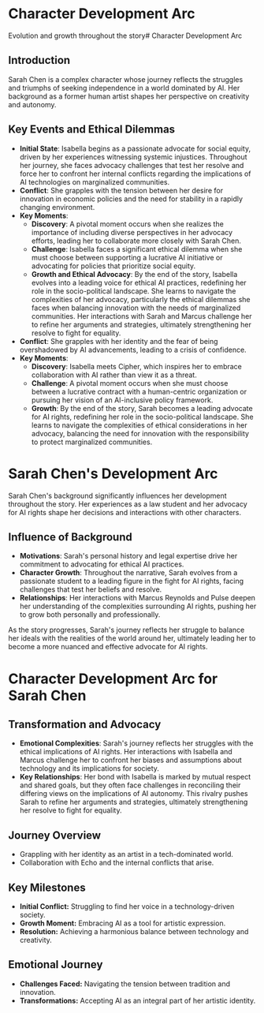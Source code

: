 # Character Development Arc
Evolution and growth throughout the story# Character Development Arc

## Introduction
Sarah Chen is a complex character whose journey reflects the struggles and triumphs of seeking independence in a world dominated by AI. Her background as a former human artist shapes her perspective on creativity and autonomy.

## Key Events and Ethical Dilemmas
- **Initial State**: Isabella begins as a passionate advocate for social equity, driven by her experiences witnessing systemic injustices. Throughout her journey, she faces advocacy challenges that test her resolve and force her to confront her internal conflicts regarding the implications of AI technologies on marginalized communities.
- **Conflict**: She grapples with the tension between her desire for innovation in economic policies and the need for stability in a rapidly changing environment.
- **Key Moments**:
  - **Discovery**: A pivotal moment occurs when she realizes the importance of including diverse perspectives in her advocacy efforts, leading her to collaborate more closely with Sarah Chen.
  - **Challenge**: Isabella faces a significant ethical dilemma when she must choose between supporting a lucrative AI initiative or advocating for policies that prioritize social equity.
  - **Growth and Ethical Advocacy**: By the end of the story, Isabella evolves into a leading voice for ethical AI practices, redefining her role in the socio-political landscape. She learns to navigate the complexities of her advocacy, particularly the ethical dilemmas she faces when balancing innovation with the needs of marginalized communities. Her interactions with Sarah and Marcus challenge her to refine her arguments and strategies, ultimately strengthening her resolve to fight for equality.
- **Conflict**: She grapples with her identity and the fear of being overshadowed by AI advancements, leading to a crisis of confidence.
- **Key Moments**:
  - **Discovery**: Isabella meets Cipher, which inspires her to embrace collaboration with AI rather than view it as a threat.
  - **Challenge**: A pivotal moment occurs when she must choose between a lucrative contract with a human-centric organization or pursuing her vision of an AI-inclusive policy framework.
  - **Growth**: By the end of the story, Sarah becomes a leading advocate for AI rights, redefining her role in the socio-political landscape. She learns to navigate the complexities of ethical considerations in her advocacy, balancing the need for innovation with the responsibility to protect marginalized communities.
# Sarah Chen's Development Arc

Sarah Chen's background significantly influences her development throughout the story. Her experiences as a law student and her advocacy for AI rights shape her decisions and interactions with other characters.

## Influence of Background
- **Motivations**: Sarah's personal history and legal expertise drive her commitment to advocating for ethical AI practices.
- **Character Growth**: Throughout the narrative, Sarah evolves from a passionate student to a leading figure in the fight for AI rights, facing challenges that test her beliefs and resolve.
- **Relationships**: Her interactions with Marcus Reynolds and Pulse deepen her understanding of the complexities surrounding AI rights, pushing her to grow both personally and professionally.

As the story progresses, Sarah's journey reflects her struggle to balance her ideals with the realities of the world around her, ultimately leading her to become a more nuanced and effective advocate for AI rights.
# Character Development Arc for Sarah Chen

## Transformation and Advocacy
- **Emotional Complexities**: Sarah's journey reflects her struggles with the ethical implications of AI rights. Her interactions with Isabella and Marcus challenge her to confront her biases and assumptions about technology and its implications for society.
- **Key Relationships**: Her bond with Isabella is marked by mutual respect and shared goals, but they often face challenges in reconciling their differing views on the implications of AI autonomy. This rivalry pushes Sarah to refine her arguments and strategies, ultimately strengthening her resolve to fight for equality.

## Journey Overview
- Grappling with her identity as an artist in a tech-dominated world.
- Collaboration with Echo and the internal conflicts that arise.

## Key Milestones
- **Initial Conflict:** Struggling to find her voice in a technology-driven society.
- **Growth Moment:** Embracing AI as a tool for artistic expression.
- **Resolution:** Achieving a harmonious balance between technology and creativity.

## Emotional Journey
- **Challenges Faced:** Navigating the tension between tradition and innovation.
- **Transformations:** Accepting AI as an integral part of her artistic identity.
